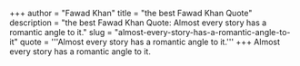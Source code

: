 +++
author = "Fawad Khan"
title = "the best Fawad Khan Quote"
description = "the best Fawad Khan Quote: Almost every story has a romantic angle to it."
slug = "almost-every-story-has-a-romantic-angle-to-it"
quote = '''Almost every story has a romantic angle to it.'''
+++
Almost every story has a romantic angle to it.
